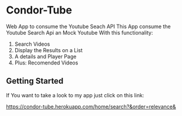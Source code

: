 # Condor-Tube

Web App to consume the Youtube Seach API
This App consume the Youtube Search Api an Mock Youtube With this functionality:

1. Search Videos
2. Display the Results on a List
4. A details and Player Page
5. Plus: Recomended Videos

## Getting Started

If You want to take a look to my app just click on this link:

https://condor-tube.herokuapp.com/home/search?&order=relevance&
